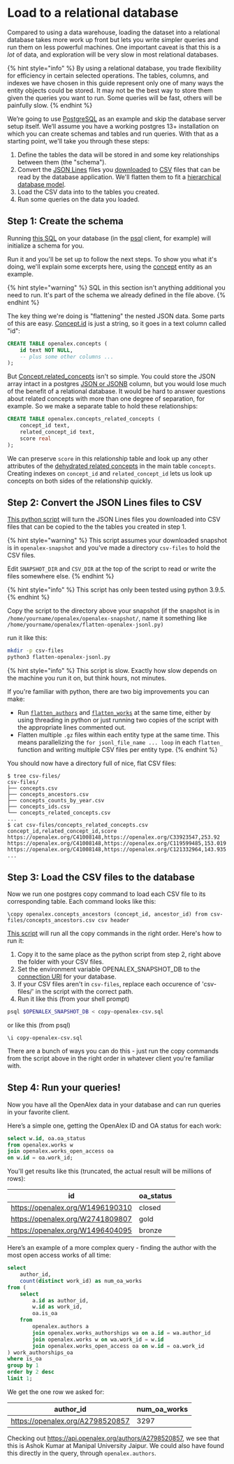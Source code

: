# Load to a relational database

Compared to using a data warehouse, loading the dataset into a relational database takes more work up front but lets you write simpler queries and run them on less powerful machines. One important caveat is that this is a *lot* of data, and exploration will be very slow in most relational databases.

{% hint style="info" %}
By using a relational database, you trade flexibility for efficiency in certain selected operations. The tables, columns, and indexes we have chosen in this guide represent only one of many ways the entity objects could be stored. It may not be the best way to store them given the queries you want to run. Some queries will be fast, others will be painfully slow.&#x20;
{% endhint %}

We’re going to use [PostgreSQL](https://www.postgresql.org/) as an example and skip the database server setup itself. We’ll assume you have a working postgres 13+ installation on which you can create schemas and tables and run queries. With that as a starting point, we'll take you through these steps:

1.  Define the tables the data will be stored in and some key relationships between them (the "schema").
2.  Convert the [JSON Lines](https://jsonlines.org/) files you [downloaded](../../download-to-your-machine.md) to [CSV](https://en.wikipedia.org/wiki/Comma-separated_values) files that can be read by the database application. We'll flatten them to fit a [hierarchical database model](https://en.wikipedia.org/wiki/Hierarchical_database_model).&#x20;
3.  Load the CSV data into to the tables you created.
4.  Run some queries on the data you loaded.

## Step 1: Create the schema

Running [this SQL](https://github.com/ourresearch/openalex-documentation-scripts/blob/main/openalex-pg-schema.sql) on your database (in the [psql](https://www.postgresql.org/docs/13/app-psql.html) client, for example) will initialize a schema for you.

Run it and you'll be set up to follow the next steps. To show you what it's doing, we'll explain some excerpts here, using the [concept](../../../api-entities/concepts/) entity as an example.&#x20;

{% hint style="warning" %}
SQL in this section isn't anything additional you need to run. It's part of the schema we already defined in the file above.
{% endhint %}

The key thing we're doing is "flattening" the nested JSON data. Some parts of this are easy. [Concept.id](../../../api-entities/concepts/concept-object.md#id) is just a string, so it goes in a text column called "id":

```sql
CREATE TABLE openalex.concepts (
    id text NOT NULL,
    -- plus some other columns ...
);
```

But [Concept.related\_concepts](../../../api-entities/concepts/concept-object.md#related_concepts) isn't so simple. You could store the JSON array intact in a postgres [JSON or JSONB](https://www.postgresql.org/docs/9.4/datatype-json.html) column, but you would lose much of the benefit of a relational database. It would be hard to answer questions about related concepts with more than one degree of separation, for example. So we make a separate table to hold these relationships:

```sql
CREATE TABLE openalex.concepts_related_concepts (
    concept_id text,
    related_concept_id text,
    score real
);
```

We can preserve `score` in this relationship table and look up any other attributes of the [dehydrated related concepts](../../../api-entities/concepts/concept-object.md#the-dehydratedconcept-object) in the main table `concepts`. Creating indexes on `concept_id` and  `related_concept_id` lets us look up concepts on both sides of the relationship quickly.

## Step 2: Convert the JSON Lines files to CSV

[This python script](https://github.com/ourresearch/openalex-documentation-scripts/blob/main/flatten-openalex-jsonl.py) will turn the JSON Lines files you downloaded into CSV files that can be copied to the the tables you created in step 1.

{% hint style="warning" %}
This script assumes your downloaded snapshot is in `openalex-snapshot` and you've made a directory `csv-files` to hold the CSV files.

Edit `SNAPSHOT_DIR` and `CSV_DIR` at the top of the script to read or write the files somewhere else.
{% endhint %}

{% hint style="info" %}
This script has only been tested using python 3.9.5.
{% endhint %}

Copy the script to the directory above your snapshot (if the snapshot is in `/home/yourname/openalex/openalex-snapshot/`, name it something like `/home/yourname/openalex/flatten-openalex-jsonl.py)`

run it like this:

```bash
mkdir -p csv-files
python3 flatten-openalex-jsonl.py
```

{% hint style="info" %}
This script is slow. Exactly how slow depends on the machine you run it on, but think hours, not minutes.

If you're familiar with python, there are two big improvements you can make:

*   Run [`flatten_authors`](https://github.com/ourresearch/openalex-documentation-scripts/blob/main/flatten-openalex-jsonl.py#L214) and [`flatten_works`](https://github.com/ourresearch/openalex-documentation-scripts/blob/main/flatten-openalex-jsonl.py#L544) at the same time, either by using threading in python or just running two copies of the script with the appropriate lines commented out.
*   Flatten multiple `.gz` files within each entity type at the same time. This means parallelizing the `for jsonl_file_name ... loop` in each `flatten_` function and writing multiple CSV files per entity type.
    {% endhint %}

You should now have a directory full of nice, flat CSV files:

    $ tree csv-files/
    csv-files/
    ├── concepts.csv
    ├── concepts_ancestors.csv
    ├── concepts_counts_by_year.csv
    ├── concepts_ids.csv
    └── concepts_related_concepts.csv
    ...
    $ cat csv-files/concepts_related_concepts.csv
    concept_id,related_concept_id,score
    https://openalex.org/C41008148,https://openalex.org/C33923547,253.92
    https://openalex.org/C41008148,https://openalex.org/C119599485,153.019
    https://openalex.org/C41008148,https://openalex.org/C121332964,143.935
    ...

## Step 3: Load the CSV files to the database

Now we run one postgres copy command to load each CSV file to its corresponding table. Each command looks like this:

    \copy openalex.concepts_ancestors (concept_id, ancestor_id) from csv-files/concepts_ancestors.csv csv header

[This script](https://github.com/ourresearch/openalex-documentation-scripts/blob/main/copy-openalex-csv.sql) will run all the copy commands in the right order. Here's how to run it:

1.  Copy it to the same place as the python script from step 2, right above the folder with your CSV files.
2.  Set the environment variable OPENALEX\_SNAPSHOT\_DB to the [connection URI](https://www.postgresql.org/docs/13/libpq-connect.html#LIBPQ-CONNSTRING) for your database.
3.  If your CSV files aren't in `csv-files`, replace each occurence of 'csv-files/' in the script with the correct path.
4.  Run it like this (from your shell prompt)

```bash
psql $OPENALEX_SNAPSHOT_DB < copy-openalex-csv.sql
```

or like this (from psql)

    \i copy-openalex-csv.sql

There are a bunch of ways you can do this - just run the copy commands from the script above in the right order in whatever client you're familiar with.

## Step 4: Run your queries!

Now you have all the OpenAlex data in your database and can run queries in your favorite client.

Here’s a simple one, getting the OpenAlex ID and OA status for each work:&#x20;

```sql
select w.id, oa.oa_status
from openalex.works w 
join openalex.works_open_access oa 
on w.id = oa.work_id;
```

You'll get results like this (truncated, the actual result will be millions of rows):

| id                                                                   | oa\_status |
| -------------------------------------------------------------------- | ---------- |
| <https://openalex.org/W1496190310> | closed     |
| <https://openalex.org/W2741809807> | gold       |
| <https://openalex.org/W1496404095> | bronze     |

Here’s an example of a more complex query - finding the author with the most open access works of all time:

```sql
select 
    author_id, 
    count(distinct work_id) as num_oa_works 
from (
    select 
        a.id as author_id, 
        w.id as work_id, 
        oa.is_oa  
    from 
        openalex.authors a 
        join openalex.works_authorships wa on a.id = wa.author_id 
        join openalex.works w on wa.work_id = w.id 
        join openalex.works_open_access oa on w.id = oa.work_id
) work_authorships_oa 
where is_oa 
group by 1 
order by 2 desc 
limit 1;
```

We get the one row we asked for:

| author\_id                       | num\_oa\_works |
| -------------------------------- | -------------- |
| https://openalex.org/A2798520857 | 3297           |

Checking out <https://api.openalex.org/authors/A2798520857>, we see that this is Ashok Kumar at Manipal University Jaipur. We could also have found this directly in the query, through `openalex.authors`.

